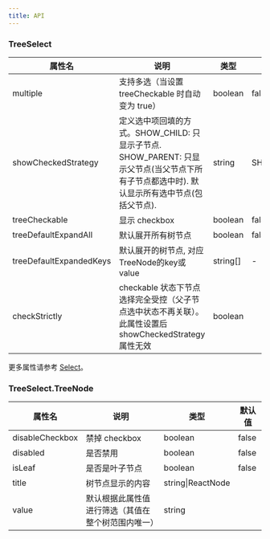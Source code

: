 ```yaml
---
title: API
---
```


### TreeSelect

| 属性名 | 说明 | 类型 | 默认值 | 版本 |
| --- | --- | --- | --- | --- |
| multiple | 支持多选（当设置 treeCheckable 时自动变为 true）|	boolean |	false   | 1.0.0  |
| showCheckedStrategy | 定义选中项回填的方式。SHOW_CHILD: 只显示子节点. SHOW_PARENT: 只显示父节点(当父节点下所有子节点都选中时). 默认显示所有选中节点(包括父节点). | string | SHOW_ALL |  1.4.1  |
| treeCheckable | 显示 checkbox | boolean | false | 1.0.0 |
| treeDefaultExpandAll | 默认展开所有树节点 | boolean | false | 1.0.0 |
| treeDefaultExpandedKeys | 默认展开的树节点, 对应TreeNode的key或value | string\[] | - | 1.0.0  |
| checkStrictly | checkable 状态下节点选择完全受控（父子节点选中状态不再关联）。此属性设置后 showCheckedStrategy 属性无效 | boolean |  | 1.6.4 |

更多属性请参考  [Select](/zh/procmp/data-entry/select/#Select)。

### TreeSelect.TreeNode

| 属性名 | 说明       | 类型   | 默认值 |
| ----- | ---------- | ------ | ------ |
| disableCheckbox | 禁掉 checkbox | boolean | false |
| disabled | 是否禁用 | boolean | false |
| isLeaf | 是否是叶子节点 | boolean | false |
| title | 树节点显示的内容 | string\|ReactNode | |
| value | 默认根据此属性值进行筛选（其值在整个树范围内唯一） | string | |
